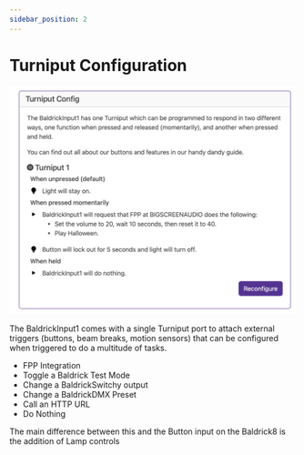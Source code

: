 ```yaml
---
sidebar_position: 2
---
```


# Turniput Configuration

![Web Interface Stats](../img/web-interface-turnip-config.png)

The BaldrickInput1 comes with a single Turniput port to attach external triggers (buttons, beam breaks, motion sensors) that can be configured when triggered to do a multitude of tasks.

* FPP Integration
* Toggle a Baldrick Test Mode
* Change a BaldrickSwitchy output
* Change a BaldrickDMX Preset
* Call an HTTP URL
* Do Nothing

The main difference between this and the Button input on the Baldrick8 is the addition of Lamp controls 